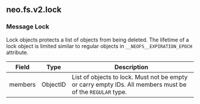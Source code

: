 ## neo.fs.v2.lock




### Message Lock

Lock objects protects a list of objects from being deleted. The lifetime of a
lock object is limited similar to regular objects in
`__NEOFS__EXPIRATION_EPOCH` attribute.

| Field | Type | Description |
| ----- | ---- | ----------- |
| members | ObjectID | List of objects to lock. Must not be empty or carry empty IDs. All members must be of the `REGULAR` type. |
     

